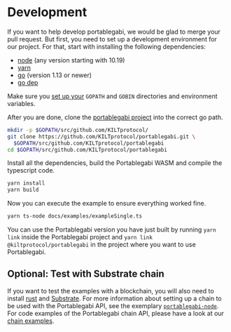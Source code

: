 # Development

If you want to help develop portablegabi, we would be glad to merge your pull request.
But first, you need to set up a development environment for our project.
For that, start with installing the following dependencies:

- [node](https://nodejs.org/en/) (any version starting with 10.19)
- [yarn](https://yarnpkg.com/getting-started)
- [go](https://golang.org/doc/install) (version 1.13 or newer)
- [go dep](https://github.com/golang/dep)

Make sure you [set up your](https://github.com/golang/go/wiki/SettingGOPATH) `GOPATH` and `GOBIN` directories and environment variables.

After you are done, clone the [portablegabi project](https://github.com/KILTprotocol/portablegabi) into the correct go path.

```bash
mkdir -p $GOPATH/src/github.com/KILTprotocol/
git clone https://github.com/KILTprotocol/portablegabi.git \
  $GOPATH/src/github.com/KILTprotocol/portablegabi
cd $GOPATH/src/github.com/KILTprotocol/portablegabi
```

Install all the dependencies, build the Portablegabi WASM and compile the typescript code.

```bash
yarn install
yarn build
```

Now you can execute the example to ensure everything worked fine.

```bash
yarn ts-node docs/examples/exampleSingle.ts
```

You can use the Portablegabi version you have just built by running `yarn link` inside the Portablegabi project and `yarn link @kiltprotocol/portablegabi` in the project where you want to use Portablegabi.

## Optional: Test with Substrate chain

If you want to test the examples with a blockchain, you will also need to install [rust](https://rustup.rs) and [Substrate](https://substrate.dev/docs/en/getting-started/installing-substrate).
For more information about setting up a chain to be used with the Portablegabi API, see the exemplary [`portablegabi-node`](https://github.com/KILTprotocol/portablegabi-node).
For code examples of the Portablegabi chain API, please have a look at our [chain examples](https://github.com/KILTprotocol/portablegabi/tree/develop/docs/examples).
